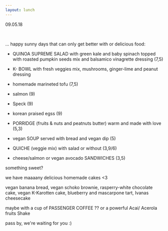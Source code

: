 ```yaml
---
layout: lunch
---
```


09.05.18

&nbsp;

… happy sunny days that can only get better with or delicious food:

* QUINOA SUPREME SALAD with green kale and baby spinach topped with roasted pumpkin seeds mix and balsamico vinagrette dressing (7,5)

* K- BOWL with fresh veggies mix, mushrooms, ginger-lime and peanut dressing

* homemade marineted tofu (7,5)

* salmon (9)

* Speck (9)

* korean praised egss (9)

* PORRIDGE (fruits & nuts and peatnuts butter) warm and made with love (5,3)

* vegan SOUP served with bread and vegan dip (5)

* QUICHE (veggie mix) with salad or without (3,9/6)

* cheese/salmon or vegan avocado SANDWICHES (3,5)

something sweet?

we have maaaany delicious homemade cakes &lt;3

vegan banana bread, vegan schoko brownie, rasperry-white chocolate cake, vegan K-Karotten cake, blueberry and mascarpone tart, Ivanas cheesecake

maybe with a cup of PASSENGER COFFEE ?? or a powerful Acai/ Acerola fruits Shake

pass by, we're waiting for you :)